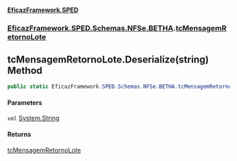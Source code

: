 #### [EficazFramework.SPED](EficazFrameworkSPED.md 'EficazFramework SPED')
### [EficazFramework.SPED.Schemas.NFSe.BETHA](EficazFramework.SPED.Schemas.NFSe.BETHA.md 'EficazFramework.SPED.Schemas.NFSe.BETHA').[tcMensagemRetornoLote](EficazFramework.SPED.Schemas.NFSe.BETHA/tcMensagemRetornoLote.md 'EficazFramework.SPED.Schemas.NFSe.BETHA.tcMensagemRetornoLote')

## tcMensagemRetornoLote.Deserialize(string) Method

```csharp
public static EficazFramework.SPED.Schemas.NFSe.BETHA.tcMensagemRetornoLote Deserialize(string xml);
```
#### Parameters

<a name='EficazFramework.SPED.Schemas.NFSe.BETHA.tcMensagemRetornoLote.Deserialize(string).xml'></a>

`xml` [System.String](https://docs.microsoft.com/en-us/dotnet/api/System.String 'System.String')

#### Returns
[tcMensagemRetornoLote](EficazFramework.SPED.Schemas.NFSe.BETHA/tcMensagemRetornoLote.md 'EficazFramework.SPED.Schemas.NFSe.BETHA.tcMensagemRetornoLote')